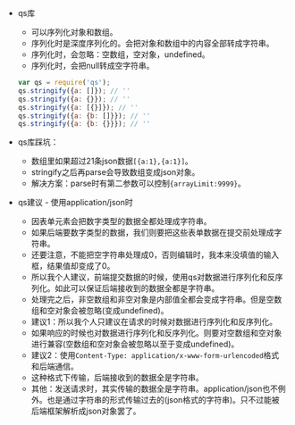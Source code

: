 * qs库
    - 可以序列化对象和数组。
    - 序列化时是深度序列化的。会把对象和数组中的内容全部转成字符串。
    - 序列化时，会忽略：空数组，空对象，undefined。
    - 序列化时，会把null转成空字符串。
    ```javascript
    var qs = require('qs');
    qs.stringify({a: []}); // ''
    qs.stringify({a: {}}); // ''
    qs.stringify({a: [{}]}); // ''
    qs.stringify({a: {b: []}}); // ''
    qs.stringify({a: {b: {}}}); // ''
    ```

* qs库踩坑：
    - 数组里如果超过21条json数据```[{a:1},{a:1}]```。
    - stringify之后再parse会导致数组变成json对象。
    - 解决方案：parse时有第二参数可以控制```{arrayLimit:9999}```。

* qs建议 - 使用application/json时
    - 因表单元素会把数字类型的数据全都处理成字符串。
    - 如果后端要数字类型的数据，我们则要把这些表单数据在提交前处理成字符串。
    - 还要注意，不能把空字符串处理成0，否则编辑时，我本来没填值的输入框，结果值却变成了0。
    - 所以我个人建议，前端提交数据的时候，使用qs对数据进行序列化和反序列化。如此可以保证后端接收到的数据全都是字符串。
    - 处理完之后，非空数组和非空对象是内部值全都会变成字符串。但是空数组和空对象会被忽略(变成undefined)。
    - 建议1：所以我个人只建议在请求的时候对数据进行序列化和反序列化。
    - 如果响应的时候也对数据进行序列化和反序列化。则要对空数组和空对象进行兼容(空数组和空对象会被忽略以至于变成undefined)。
    - 建议2：使用```Content-Type: application/x-www-form-urlencoded```格式和后端通信。
    - 这种格式下传输，后端接收到的数据全是字符串。
    - 其他：发送请求时，其实传输的数据全是字符串。application/json也不例外。也是通过字符串的形式传输过去的(json格式的字符串)。只不过能被后端框架解析成json对象罢了。
